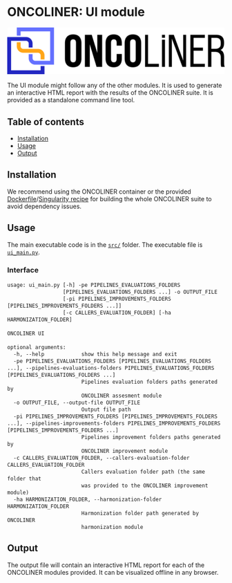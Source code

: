 # ONCOLINER: UI module<!-- omit in toc -->

![ONCOLINER logo](../../docs/images/ONCOLINER_LOGO_COLOR.png)

The UI module might follow any of the other modules. It is used to generate an interactive HTML report with the results of the ONCOLINER suite. It is provided as a standalone command line tool.

## Table of contents<!-- omit in toc -->
- [Installation](#installation)
- [Usage](#usage)
- [Output](#output)


## Installation

We recommend using the ONCOLINER container or the provided [Dockerfile](../../Dockerfile)/[Singularity recipe](../../singularity.def) for building the whole ONCOLINER suite to avoid dependency issues.


## Usage

The main executable code is in the [`src/`](./src/) folder. The executable file is [`ui_main.py`](./src/ui_main.py).

### Interface<!-- omit in toc -->
```
usage: ui_main.py [-h] -pe PIPELINES_EVALUATIONS_FOLDERS
                  [PIPELINES_EVALUATIONS_FOLDERS ...] -o OUTPUT_FILE
                  [-pi PIPELINES_IMPROVEMENTS_FOLDERS [PIPELINES_IMPROVEMENTS_FOLDERS ...]]
                  [-c CALLERS_EVALUATION_FOLDER] [-ha HARMONIZATION_FOLDER]

ONCOLINER UI

optional arguments:
  -h, --help            show this help message and exit
  -pe PIPELINES_EVALUATIONS_FOLDERS [PIPELINES_EVALUATIONS_FOLDERS ...], --pipelines-evaluations-folders PIPELINES_EVALUATIONS_FOLDERS [PIPELINES_EVALUATIONS_FOLDERS ...]
                        Pipelines evaluation folders paths generated by
                        ONCOLINER assesment module
  -o OUTPUT_FILE, --output-file OUTPUT_FILE
                        Output file path
  -pi PIPELINES_IMPROVEMENTS_FOLDERS [PIPELINES_IMPROVEMENTS_FOLDERS ...], --pipelines-improvements-folders PIPELINES_IMPROVEMENTS_FOLDERS [PIPELINES_IMPROVEMENTS_FOLDERS ...]
                        Pipelines improvement folders paths generated by
                        ONCOLINER improvement module
  -c CALLERS_EVALUATION_FOLDER, --callers-evaluation-folder CALLERS_EVALUATION_FOLDER
                        Callers evaluation folder path (the same folder that
                        was provided to the ONCOLINER improvement module)
  -ha HARMONIZATION_FOLDER, --harmonization-folder HARMONIZATION_FOLDER
                        Harmonization folder path generated by ONCOLINER
                        harmonization module
```

## Output

The output file will contain an interactive HTML report for each of the ONCOLINER modules provided. It can be visualized offline in any browser.
